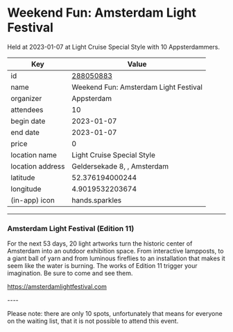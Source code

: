 # Weekend Fun: Amsterdam Light Festival
Held at 2023-01-07 at Light Cruise Special Style with 10 Appsterdammers.
        
|Key|Value
|---|---|
|id|[288050883](https://www.meetup.com/appsterdam/events/288050883/)|
|name|Weekend Fun: Amsterdam Light Festival|
|organizer|Appsterdam|
|attendees|10|
|begin date|2023-01-07|
|end date|2023-01-07|
|price|0|
|location name|Light Cruise Special Style|
|location address|Geldersekade 8, , Amsterdam|
|latitude|52.376194000244|
|longitude|4.9019532203674|
|(in-app) icon|hands.sparkles|

---

### Amsterdam Light Festival (Edition 11)

For the next 53 days, 20 light artworks turn the historic center of Amsterdam into an outdoor exhibition space. From interactive lampposts, to a giant ball of yarn and from luminous fireflies to an installation that makes it seem like the water is burning. The works of Edition 11 trigger your imagination. Be sure to come and see them.

https://amsterdamlightfestival.com

\-\-\-\-

Please note: there are only 10 spots, unfortunately that means for everyone on the waiting list, that it is not possible to attend this event. 
